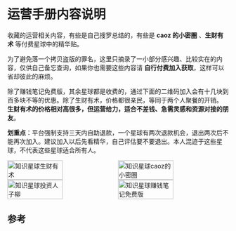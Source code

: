 # 运营手册内容说明

收藏的运营相关内容，有些是自己搜罗总结的，有些是 **caoz 的小密圈** 、**生财有术** 等付费星球中的精华贴。

为了避免落一个拷贝盗版的罪名，这里只摘录了一小部分感兴趣、比较实在的内容，仅供自己备忘查询，如果你也需要这些内容请 **自行付费加入获取**，这样可以省却彼此的麻烦。

除了赚钱笔记免费版，其余星球都是收费的，通过下面的二维码加入会有十几块到百多块不等的优惠。除了生财有术，价格都很亲民，等同于两个人聚餐的开销。
**生财有术的价格相对高很多，但运营给力，适合不差钱、急需灵感和资源对接的朋友**。

**划重点**：平台强制支持三天内自助退款，一个星球有两次退款机会，退出两次后不能再次加入。建议加入以后先看精华，自己评估要不要退出。本人混迹于这些星球，不代表这些星球适合所有人。

<div style="display:flex;flex-direction:row">
<img width="50%" alt="知识星球生财有术" src="https://www.lijiaocn.com/img/xiaomiquan-scys.png"/>
<img width="50%" alt="知识星球caoz的小密圈" src="https://www.lijiaocn.com/img/xiaomiquan-caoz.png"/>
</div>

<div style="display:flex;flex-direction:row">
<img width="50%" alt="知识星球投资人子柳" src="https://www.lijiaocn.com/img/xiaomiquan-ziliu.png"/>
<img width="50%" alt="知识星球赚钱笔记免费版" src="https://www.lijiaocn.com/img/xiaomiquan-money-free.jpeg"/>
</div>

## 参考
